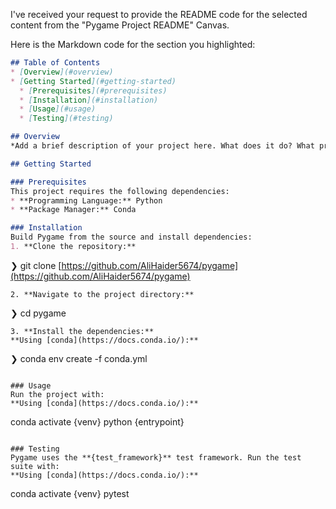 I've received your request to provide the README code for the selected content from the "Pygame Project README" Canvas.

Here is the Markdown code for the section you highlighted:

```markdown
## Table of Contents
* [Overview](#overview)
* [Getting Started](#getting-started)
  * [Prerequisites](#prerequisites)
  * [Installation](#installation)
  * [Usage](#usage)
  * [Testing](#testing)

## Overview
*Add a brief description of your project here. What does it do? What problem does it solve?*

## Getting Started

### Prerequisites
This project requires the following dependencies:
* **Programming Language:** Python
* **Package Manager:** Conda

### Installation
Build Pygame from the source and install dependencies:
1. **Clone the repository:**
```

❯ git clone [https://github.com/AliHaider5674/pygame](https://github.com/AliHaider5674/pygame)

```
2. **Navigate to the project directory:**
```

❯ cd pygame

```
3. **Install the dependencies:**
**Using [conda](https://docs.conda.io/):**
```

❯ conda env create -f conda.yml

```

### Usage
Run the project with:
**Using [conda](https://docs.conda.io/):**
```

conda activate {venv}
python {entrypoint}

```

### Testing
Pygame uses the **{test_framework}** test framework. Run the test suite with:
**Using [conda](https://docs.conda.io/):**
```

conda activate {venv}
pytest

```
```
